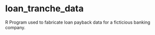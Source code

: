 # loan_tranche_data
R Program used to fabricate loan payback data for a ficticious banking company.
